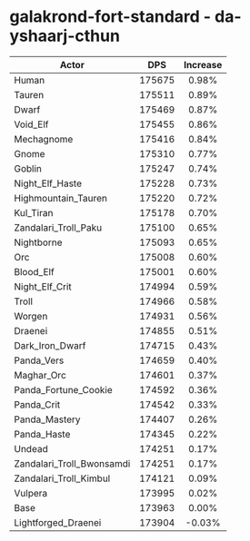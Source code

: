 # galakrond-fort-standard - da-yshaarj-cthun
| Actor | DPS | Increase |
|---|:---:|:---:|
|Human|175675|0.98%|
|Tauren|175511|0.89%|
|Dwarf|175469|0.87%|
|Void_Elf|175455|0.86%|
|Mechagnome|175416|0.84%|
|Gnome|175310|0.77%|
|Goblin|175247|0.74%|
|Night_Elf_Haste|175228|0.73%|
|Highmountain_Tauren|175220|0.72%|
|Kul_Tiran|175178|0.70%|
|Zandalari_Troll_Paku|175100|0.65%|
|Nightborne|175093|0.65%|
|Orc|175008|0.60%|
|Blood_Elf|175001|0.60%|
|Night_Elf_Crit|174994|0.59%|
|Troll|174966|0.58%|
|Worgen|174931|0.56%|
|Draenei|174855|0.51%|
|Dark_Iron_Dwarf|174715|0.43%|
|Panda_Vers|174659|0.40%|
|Maghar_Orc|174601|0.37%|
|Panda_Fortune_Cookie|174592|0.36%|
|Panda_Crit|174542|0.33%|
|Panda_Mastery|174407|0.26%|
|Panda_Haste|174345|0.22%|
|Undead|174251|0.17%|
|Zandalari_Troll_Bwonsamdi|174251|0.17%|
|Zandalari_Troll_Kimbul|174121|0.09%|
|Vulpera|173995|0.02%|
|Base|173963|0.00%|
|Lightforged_Draenei|173904|-0.03%|
